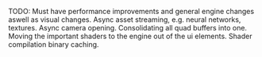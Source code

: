 TODO: Must have performance improvements and general engine changes aswell as visual changes.
Async asset streaming, e.g. neural networks, textures.
Async camera opening.
Consolidating all quad buffers into one.
Moving the important shaders to the engine out of the ui elements.
Shader compilation binary caching.
